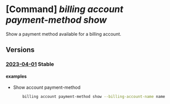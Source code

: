 # [Command] _billing account payment-method show_

Show a payment method available for a billing account.

## Versions

### [2023-04-01](/Resources/mgmt-plane/L3Byb3ZpZGVycy9taWNyb3NvZnQuYmlsbGluZy9iaWxsaW5nYWNjb3VudHMve30vcGF5bWVudG1ldGhvZHMve30=/2023-04-01.xml) **Stable**

<!-- mgmt-plane /providers/microsoft.billing/billingaccounts/{}/paymentmethods/{} 2023-04-01 -->

#### examples

- Show account payment-method
    ```bash
        billing account payment-method show --billing-account-name name --payment-method-name name
    ```
